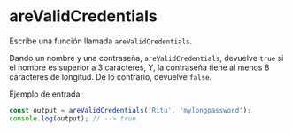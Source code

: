 # areValidCredentials

Escribe una función llamada `areValidCredentials`.

Dando un nombre y una contraseña, `areValidCredentials`, devuelve `true` si el
nombre es superior a 3 caracteres, Y, la contraseña tiene al menos 8 caracteres
de longitud. De lo contrario, devuelve `false`.

Ejemplo de entrada:

```js
const output = areValidCredentials('Ritu', 'mylongpassword');
console.log(output); // --> true
```
